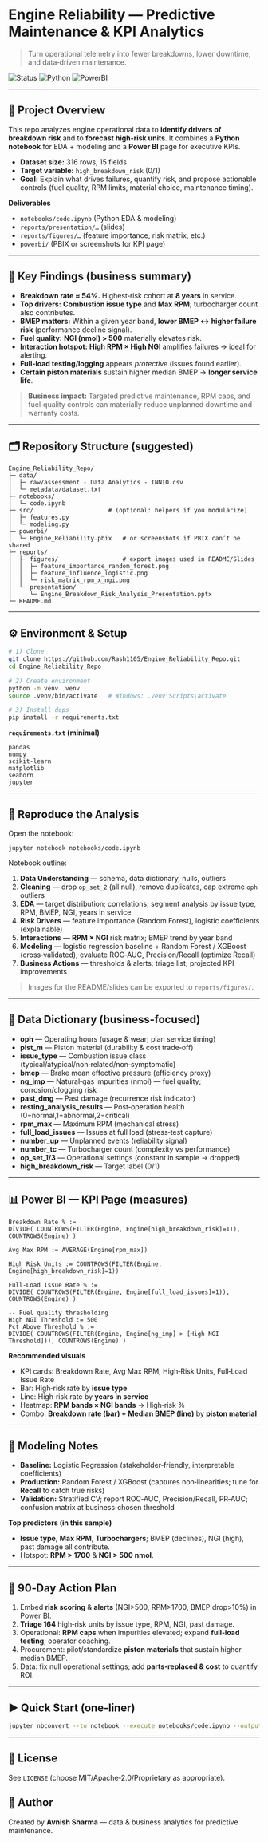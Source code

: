 # Engine Reliability — Predictive Maintenance & KPI Analytics

> Turn operational telemetry into fewer breakdowns, lower downtime, and data‑driven maintenance.

![Status](https://img.shields.io/badge/status-active-brightgreen) ![Python](https://img.shields.io/badge/python-3.9%2B-blue) ![PowerBI](https://img.shields.io/badge/Power%20BI-dashboards-yellow)

---

## 📌 Project Overview
This repo analyzes engine operational data to **identify drivers of breakdown risk** and to **forecast high‑risk units**. It combines a **Python notebook** for EDA + modeling and a **Power BI** page for executive KPIs.

- **Dataset size:** 316 rows, 15 fields  
- **Target variable:** `high_breakdown_risk` (0/1)  
- **Goal:** Explain what drives failures, quantify risk, and propose actionable controls (fuel quality, RPM limits, material choice, maintenance timing).

**Deliverables**
- `notebooks/code.ipynb` (Python EDA & modeling)
- `reports/presentation/…` (slides)
- `reports/figures/…` (feature importance, risk matrix, etc.)
- `powerbi/` (PBIX or screenshots for KPI page)

---

## 🧠 Key Findings (business summary)
- **Breakdown rate ≈ 54%.** Highest‑risk cohort at **8 years** in service.
- **Top drivers:** **Combustion issue type** and **Max RPM**; turbocharger count also contributes.
- **BMEP matters:** Within a given year band, **lower BMEP ↔ higher failure risk** (performance decline signal).
- **Fuel quality:** **NGI (nmol) > 500** materially elevates risk.
- **Interaction hotspot:** **High RPM × High NGI** amplifies failures → ideal for alerting.
- **Full‑load testing/logging** appears *protective* (issues found earlier).
- **Certain piston materials** sustain higher median BMEP → **longer service life**.

> **Business impact:** Targeted predictive maintenance, RPM caps, and fuel‑quality controls can materially reduce unplanned downtime and warranty costs.

---

## 🗂️ Repository Structure (suggested)
```
Engine_Reliability_Repo/
├─ data/
│  ├─ raw/assessment - Data Analytics - INNIO.csv
│  └─ metadata/dataset.txt
├─ notebooks/
│  └─ code.ipynb
├─ src/                     # (optional: helpers if you modularize)
│  ├─ features.py
│  └─ modeling.py
├─ powerbi/
│  └─ Engine_Reliability.pbix   # or screenshots if PBIX can’t be shared
├─ reports/
│  ├─ figures/                  # export images used in README/Slides
│  │  ├─ feature_importance_random_forest.png
│  │  ├─ feature_influence_logistic.png
│  │  └─ risk_matrix_rpm_x_ngi.png
│  └─ presentation/
│     └─ Engine_Breakdown_Risk_Analysis_Presentation.pptx
└─ README.md
```

---

## ⚙️ Environment & Setup

```bash
# 1) Clone
git clone https://github.com/Rash1105/Engine_Reliability_Repo.git
cd Engine_Reliability_Repo

# 2) Create environment
python -m venv .venv
source .venv/bin/activate   # Windows: .venv\Scripts\activate

# 3) Install deps
pip install -r requirements.txt
```

**`requirements.txt` (minimal)**
```
pandas
numpy
scikit-learn
matplotlib
seaborn
jupyter
```

---

## 🔎 Reproduce the Analysis

Open the notebook:
```
jupyter notebook notebooks/code.ipynb
```

Notebook outline:
1. **Data Understanding** — schema, data dictionary, nulls, outliers  
2. **Cleaning** — drop `op_set_2` (all null), remove duplicates, cap extreme `oph` outliers  
3. **EDA** — target distribution; correlations; segment analysis by issue type, RPM, BMEP, NGI, years in service  
4. **Risk Drivers** — feature importance (Random Forest), logistic coefficients (explainable)  
5. **Interactions** — **RPM × NGI** risk matrix; BMEP trend by year band  
6. **Modeling** — logistic regression baseline + Random Forest / XGBoost (cross‑validated); evaluate ROC‑AUC, Precision/Recall (optimize Recall)  
7. **Business Actions** — thresholds & alerts; triage list; projected KPI improvements

> Images for the README/slides can be exported to `reports/figures/`.

---

## 🧾 Data Dictionary (business‑focused)
- **oph** — Operating hours (usage & wear; plan service timing)  
- **pist_m** — Piston material (durability & cost trade‑off)  
- **issue_type** — Combustion issue class (typical/atypical/non‑related/non‑symptomatic)  
- **bmep** — Brake mean effective pressure (efficiency proxy)  
- **ng_imp** — Natural‑gas impurities (nmol) — fuel quality; corrosion/clogging risk  
- **past_dmg** — Past damage (recurrence risk indicator)  
- **resting_analysis_results** — Post‑operation health (0=normal,1=abnormal,2=critical)  
- **rpm_max** — Maximum RPM (mechanical stress)  
- **full_load_issues** — Issues at full load (stress‑test capture)  
- **number_up** — Unplanned events (reliability signal)  
- **number_tc** — Turbocharger count (complexity vs performance)  
- **op_set_1/3** — Operational settings (constant in sample → dropped)  
- **high_breakdown_risk** — Target label (0/1)

---

## 📊 Power BI — KPI Page (measures)

```DAX
Breakdown Rate % :=
DIVIDE( COUNTROWS(FILTER(Engine, Engine[high_breakdown_risk]=1)), COUNTROWS(Engine) )

Avg Max RPM := AVERAGE(Engine[rpm_max])

High Risk Units := COUNTROWS(FILTER(Engine, Engine[high_breakdown_risk]=1))

Full‑Load Issue Rate % :=
DIVIDE( COUNTROWS(FILTER(Engine, Engine[full_load_issues]=1)), COUNTROWS(Engine) )

-- Fuel quality thresholding
High NGI Threshold := 500
Pct Above Threshold % :=
DIVIDE( COUNTROWS(FILTER(Engine, Engine[ng_imp] > [High NGI Threshold])), COUNTROWS(Engine) )
```

**Recommended visuals**
- KPI cards: Breakdown Rate, Avg Max RPM, High‑Risk Units, Full‑Load Issue Rate  
- Bar: High‑risk rate by **issue type**  
- Line: High‑risk rate by **years in service**  
- Heatmap: **RPM bands × NGI bands** → High‑risk %  
- Combo: **Breakdown rate (bar) + Median BMEP (line)** by **piston material**

---

## 🧪 Modeling Notes
- **Baseline:** Logistic Regression (stakeholder‑friendly, interpretable coefficients)  
- **Production:** Random Forest / XGBoost (captures non‑linearities; tune for **Recall** to catch true risks)  
- **Validation:** Stratified CV; report ROC‑AUC, Precision/Recall, PR‑AUC; confusion matrix at business‑chosen threshold

**Top predictors (in this sample)**
- **Issue type**, **Max RPM**, **Turbochargers**; BMEP (declines), NGI (high), past damage all contribute.  
- Hotspot: **RPM > 1700** & **NGI > 500 nmol**.

---

## 🚀 90‑Day Action Plan
1. Embed **risk scoring** & **alerts** (NGI>500, RPM>1700, BMEP drop>10%) in Power BI.  
2. **Triage 164** high‑risk units by issue type, RPM, NGI, past damage.  
3. Operational: **RPM caps** when impurities elevated; expand **full‑load testing**; operator coaching.  
4. Procurement: pilot/standardize **piston materials** that sustain higher median BMEP.  
5. Data: fix null operational settings; add **parts‑replaced & cost** to quantify ROI.

---

## ▶️ Quick Start (one‑liner)
```bash
jupyter nbconvert --to notebook --execute notebooks/code.ipynb --output reports/code_executed.ipynb
```

---

## 📄 License
See `LICENSE` (choose MIT/Apache‑2.0/Proprietary as appropriate).

## 👤 Author
Created by **Avnish Sharma** — data & business analytics for predictive maintenance.
